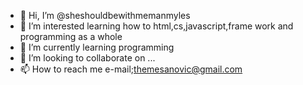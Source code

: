 - 👋 Hi, I’m @sheshouldbewithmemanmyles
- 👀 I’m interested learning how to html,cs,javascript,frame work and programming as a whole
- 🌱 I’m currently learning programming
- 💞️ I’m looking to collaborate on ...
- 📫 How to reach me e-mail;themesanovic@gmail.com

<!---
sheshouldbewithmemanmyles/sheshouldbewithmemanmyles is a ✨ special ✨ repository because its `README.md` (this file) appears on your GitHub profile.
You can click the Preview link to take a look at your changes.
--->
